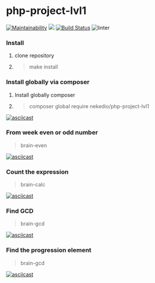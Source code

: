 # php-project-lvl1

[![Maintainability](https://api.codeclimate.com/v1/badges/d3929ac0baeeac57016e/maintainability)](https://codeclimate.com/github/nekedio/php-project-lvl1/maintainability)
<a href="https://codeclimate.com/github/nekedio/php-project-lvl1/test_coverage"><img src="https://api.codeclimate.com/v1/badges/d3929ac0baeeac57016e/test_coverage" /></a>
[![Build Status](https://travis-ci.com/nekedio/php-project-lvl1.svg?branch=master)](https://travis-ci.com/nekedio/php-project-lvl1)
![linter](https://github.com/nekedio/php-project-lvl1/workflows/linter/badge.svg)

### Install

1. clone repository
2. > make install

### Install globally via composer

1. Install globally composer
2. > composer global require nekedio/php-project-lvl1

[![asciicast](https://asciinema.org/a/305159.svg)](https://asciinema.org/a/305159)


### From week even or odd number
> brain-even

[![asciicast](https://asciinema.org/a/304369.svg)](https://asciinema.org/a/304369)


### Count the expression
> brain-calc

[![asciicast](https://asciinema.org/a/305094.svg)](https://asciinema.org/a/305094)


### Find GCD
> brain-gcd

[![asciicast](https://asciinema.org/a/305473.svg)](https://asciinema.org/a/305473)


### Find the progression element
> brain-gcd

[![asciicast](https://asciinema.org/a/vAZx6UISApGcibgOcTSXU2cAd.svg)](https://asciinema.org/a/vAZx6UISApGcibgOcTSXU2cAd)

